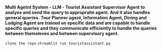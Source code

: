 **Multi Agetnt System - LLM - Tourist Assistant**
**Supervisor Agent to analyse and send the query to appropraite agent. And it also handles general queries.**
**Tour Planner agent, Information Agent, Dining and Lodging Agent are trained on specific data and are capable to handle specific queries and they communicate efficiently to handle the queries between themsleves and between supervisory agent.**

``` clone the repo ```
```streamlit run touristassistant.py```
